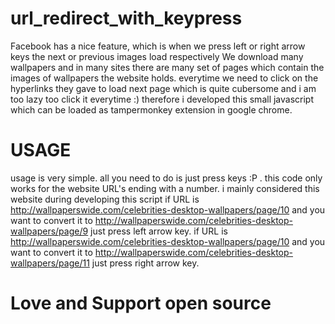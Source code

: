# url_redirect_with_keypress
Facebook has a nice feature, which is when we press left or right arrow keys the next or previous images load respectively
We download many wallpapers and in many sites there are many set of pages which contain the images of wallpapers the website holds. everytime we need to click on the hyperlinks they gave to load next page which is quite cubersome and i am too lazy too click it everytime :)
therefore i developed this small javascript which can be loaded as tampermonkey extension in google chrome.
# USAGE
usage is very simple. all you need to do is just press keys :P .
this code only works for the website URL's ending with a number. i mainly considered this website during developing this script
if URL is http://wallpaperswide.com/celebrities-desktop-wallpapers/page/10 and you want to convert it to http://wallpaperswide.com/celebrities-desktop-wallpapers/page/9 just press left arrow key.
if URL is http://wallpaperswide.com/celebrities-desktop-wallpapers/page/10 and you want to convert it to http://wallpaperswide.com/celebrities-desktop-wallpapers/page/11 just press right arrow key.
# Love and Support open source
